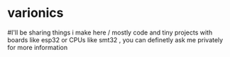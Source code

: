 # varionics
#I'll be sharing things i make here / mostly code and tiny projects with boards like esp32 or CPUs like smt32 , you can definetly ask me privately for more information
